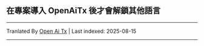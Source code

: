 ## 在專案導入 OpenAiTx 後才會解鎖其他語言

---

Tranlated By [Open Ai Tx](https://github.com/OpenAiTx/OpenAiTx) | Last indexed: 2025-08-15

---